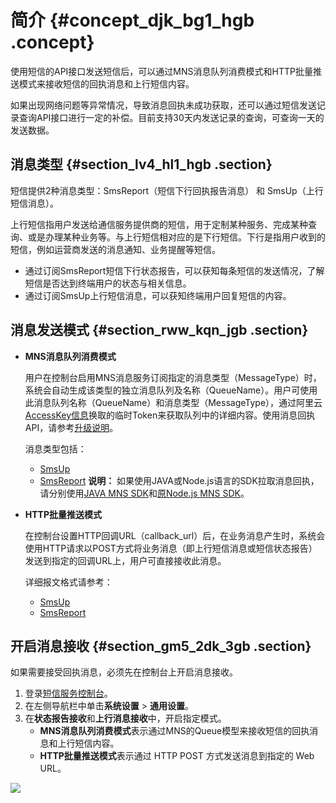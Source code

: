 # 简介 {#concept_djk_bg1_hgb .concept}

使用短信的API接口发送短信后，可以通过MNS消息队列消费模式和HTTP批量推送模式来接收短信的回执消息和上行短信内容。

如果出现网络问题等异常情况，导致消息回执未成功获取，还可以通过短信发送记录查询API接口进行一定的补偿。目前支持30天内发送记录的查询，可查询一天的发送数据。

## 消息类型 {#section_lv4_hl1_hgb .section}

短信提供2种消息类型：SmsReport（短信下行回执报告消息） 和 SmsUp（上行短信消息）。

上行短信指用户发送给通信服务提供商的短信，用于定制某种服务、完成某种查询、或是办理某种业务等。与上行短信相对应的是下行短信。下行是指用户收到的短信，例如运营商发送的消息通知、业务提醒等短信。

-   通过订阅SmsReport短信下行状态报告，可以获知每条短信的发送情况，了解短信是否达到终端用户的状态与相关信息。
-   通过订阅SmsUp上行短信消息，可以获知终端用户回复短信的内容。

## 消息发送模式 {#section_rww_kqn_jgb .section}

-   **MNS消息队列消费模式**

    用户在控制台启用MNS消息服务订阅指定的消息类型（MessageType）时，系统会自动生成该类型的独立消息队列及名称（QueueName）。用户可使用此消息队列名称（QueueName）和消息类型（MessageType），通过阿里云[AccessKey信息](https://usercenter.console.aliyun.com/#/manage/ak)换取的临时Token来获取队列中的详细内容。使用消息回执API，请参考[升级说明](../../../../../cn.zh-CN/SDK参考（新版）/升级消息回执API/升级说明.md)。

    消息类型包括：

    -   [SmsUp](cn.zh-CN/API参考/回执消息/MNS消息队列消费模式/SmsUp.md)
    -   [SmsReport](cn.zh-CN/API参考/回执消息/MNS消息队列消费模式/SmsReport.md)
    **说明：** 如果使用JAVA或Node.js语言的SDK拉取消息回执，请分别使用[JAVA MNS SDK](http://ytx-sdk.oss-cn-shanghai.aliyuncs.com/dysms_mns_java_sdk.zip)和[原Node.js MNS SDK](http://alicom-fc-media.cn-hangzhou.oss.aliyun-inc.com/aliyun-dysms-sdk-master-c1b216773b098058f1bed5d3be97bd1d50eca9f3.zip?Expires=1861500764&OSSAccessKeyId=bypFNbGJVk73PsLI&Signature=4FarzYNea0EUnvdrq5bQvfcT11M%3D)。

-   **HTTP批量推送模式**

    在控制台设置HTTP回调URL（callback\_url）后，在业务消息产生时，系统会使用HTTP请求以POST方式将业务消息（即上行短信消息或短信状态报告）发送到指定的回调URL上，用户可直接接收此消息。

    详细报文格式请参考：

    -   [SmsUp](cn.zh-CN/API参考/回执消息/HTTP批量推送模式/SmsUp.md)
    -   [SmsReport](cn.zh-CN/API参考/回执消息/HTTP批量推送模式/SmsReport.md)

## 开启消息接收 {#section_gm5_2dk_3gb .section}

如果需要接受回执消息，必须先在控制台上开启消息接收。

1.  登录[短信服务控制台](https://dysms.console.aliyun.com/dysms.htm)。
2.  在左侧导航栏中单击**系统设置** \> **通用设置**。
3.  在**状态报告接收**和**上行消息接收**中，开启指定模式。
    -   **MNS消息队列消费模式**表示通过MNS的Queue模型来接收短信的回执消息和上行短信内容。
    -   **HTTP批量推送模式**表示通过 HTTP POST 方式发送消息到指定的 Web URL。

![](http://static-aliyun-doc.oss-cn-hangzhou.aliyuncs.com/assets/img/84971/154769141135994_zh-CN.png)

